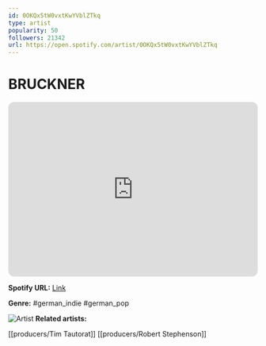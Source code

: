 ```yaml
---
id: 0OKQx5tW0vxtKwYVblZTkq
type: artist
popularity: 50
followers: 21342
url: https://open.spotify.com/artist/0OKQx5tW0vxtKwYVblZTkq
---
```

# BRUCKNER

<iframe style="border-radius:12px" src="https://open.spotify.com/embed/artist/0OKQx5tW0vxtKwYVblZTkq" width="100%" height="352" frameBorder="0" allowfullscreen="" allow="autoplay; clipboard-write; encrypted-media; fullscreen; picture-in-picture" loading="lazy"></iframe>

**Spotify URL:** [Link](https://open.spotify.com/artist/0OKQx5tW0vxtKwYVblZTkq)

**Genre:**  #german_indie #german_pop

![Artist](https://i.scdn.co/image/ab6761610000e5eb0bfe4f6df1c3096b6e32d469)
**Related artists:**

[[producers/Tim Tautorat]]
[[producers/Robert Stephenson]]
